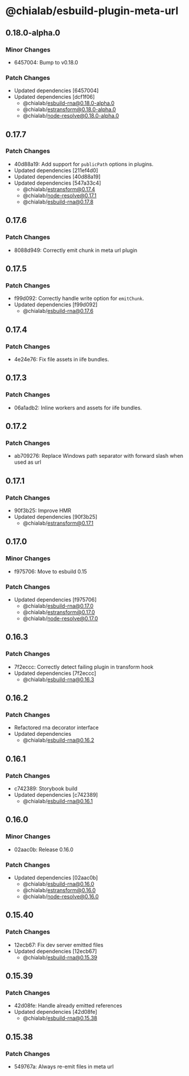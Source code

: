 # @chialab/esbuild-plugin-meta-url

## 0.18.0-alpha.0

### Minor Changes

- 6457004: Bump to v0.18.0

### Patch Changes

- Updated dependencies [6457004]
- Updated dependencies [dcf1f06]
  - @chialab/esbuild-rna@0.18.0-alpha.0
  - @chialab/estransform@0.18.0-alpha.0
  - @chialab/node-resolve@0.18.0-alpha.0
## 0.17.7

### Patch Changes

- 40d88a19: Add support for `publicPath` options in plugins.
- Updated dependencies [211ef4d0]
- Updated dependencies [40d88a19]
- Updated dependencies [547a33c4]
  - @chialab/estransform@0.17.4
  - @chialab/node-resolve@0.17.1
  - @chialab/esbuild-rna@0.17.8

## 0.17.6

### Patch Changes

- 8088d949: Correctly emit chunk in meta url plugin

## 0.17.5

### Patch Changes

- f99d092: Correctly handle write option for `emitChunk`.
- Updated dependencies [f99d092]
  - @chialab/esbuild-rna@0.17.6

## 0.17.4

### Patch Changes

- 4e24e76: Fix file assets in iife bundles.

## 0.17.3

### Patch Changes

- 06a1adb2: Inline workers and assets for iife bundles.

## 0.17.2

### Patch Changes

- ab709276: Replace Windows path separator with forward slash when used as url

## 0.17.1

### Patch Changes

- 90f3b25: Improve HMR
- Updated dependencies [90f3b25]
  - @chialab/estransform@0.17.1

## 0.17.0

### Minor Changes

- f975706: Move to esbuild 0.15

### Patch Changes

- Updated dependencies [f975706]
  - @chialab/esbuild-rna@0.17.0
  - @chialab/estransform@0.17.0
  - @chialab/node-resolve@0.17.0

## 0.16.3

### Patch Changes

- 7f2eccc: Correctly detect failing plugin in transform hook
- Updated dependencies [7f2eccc]
  - @chialab/esbuild-rna@0.16.3

## 0.16.2

### Patch Changes

- Refactored rna decorator interface
- Updated dependencies
  - @chialab/esbuild-rna@0.16.2

## 0.16.1

### Patch Changes

- c742389: Storybook build
- Updated dependencies [c742389]
  - @chialab/esbuild-rna@0.16.1

## 0.16.0

### Minor Changes

- 02aac0b: Release 0.16.0

### Patch Changes

- Updated dependencies [02aac0b]
  - @chialab/esbuild-rna@0.16.0
  - @chialab/estransform@0.16.0
  - @chialab/node-resolve@0.16.0

## 0.15.40

### Patch Changes

- 12ecb67: Fix dev server emitted files
- Updated dependencies [12ecb67]
  - @chialab/esbuild-rna@0.15.39

## 0.15.39

### Patch Changes

- 42d08fe: Handle already emitted references
- Updated dependencies [42d08fe]
  - @chialab/esbuild-rna@0.15.38

## 0.15.38

### Patch Changes

- 549767a: Always re-emit files in meta url
